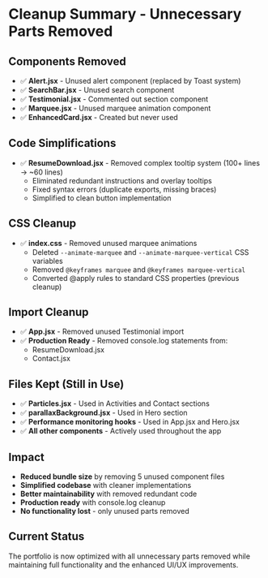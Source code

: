 # Cleanup Summary - Unnecessary Parts Removed

## Components Removed
- ✅ **Alert.jsx** - Unused alert component (replaced by Toast system)
- ✅ **SearchBar.jsx** - Unused search component
- ✅ **Testimonial.jsx** - Commented out section component
- ✅ **Marquee.jsx** - Unused marquee animation component
- ✅ **EnhancedCard.jsx** - Created but never used

## Code Simplifications
- ✅ **ResumeDownload.jsx** - Removed complex tooltip system (100+ lines → ~60 lines)
  - Eliminated redundant instructions and overlay tooltips
  - Fixed syntax errors (duplicate exports, missing braces)
  - Simplified to clean button implementation

## CSS Cleanup
- ✅ **index.css** - Removed unused marquee animations
  - Deleted `--animate-marquee` and `--animate-marquee-vertical` CSS variables
  - Removed `@keyframes marquee` and `@keyframes marquee-vertical`
  - Converted @apply rules to standard CSS properties (previous cleanup)

## Import Cleanup
- ✅ **App.jsx** - Removed unused Testimonial import
- ✅ **Production Ready** - Removed console.log statements from:
  - ResumeDownload.jsx
  - Contact.jsx

## Files Kept (Still in Use)
- ✅ **Particles.jsx** - Used in Activities and Contact sections
- ✅ **parallaxBackground.jsx** - Used in Hero section  
- ✅ **Performance monitoring hooks** - Used in App.jsx and Hero.jsx
- ✅ **All other components** - Actively used throughout the app

## Impact
- **Reduced bundle size** by removing 5 unused component files
- **Simplified codebase** with cleaner implementations
- **Better maintainability** with removed redundant code
- **Production ready** with console.log cleanup
- **No functionality lost** - only unused parts removed

## Current Status
The portfolio is now optimized with all unnecessary parts removed while maintaining full functionality and the enhanced UI/UX improvements.
